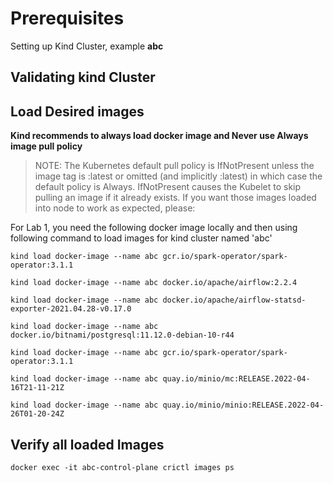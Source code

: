 # Prerequisites

Setting up Kind Cluster, example __abc__

## Validating kind Cluster

## Load Desired images

__Kind recommends to always load docker image and Never use Always image pull  policy__
> NOTE: The Kubernetes default pull policy is IfNotPresent unless the image tag is :latest or omitted (and implicitly :latest) in which case the default policy is Always. IfNotPresent causes the Kubelet to skip pulling an image if it already exists. If you want those images loaded into node to work as expected, please:

For Lab 1, you need the following docker image locally and then using following command to load images for kind cluster named 'abc'

```
kind load docker-image --name abc gcr.io/spark-operator/spark-operator:3.1.1

kind load docker-image --name abc docker.io/apache/airflow:2.2.4

kind load docker-image --name abc docker.io/apache/airflow-statsd-exporter-2021.04.28-v0.17.0

kind load docker-image --name abc docker.io/bitnami/postgresql:11.12.0-debian-10-r44

kind load docker-image --name abc gcr.io/spark-operator/spark-operator:3.1.1

kind load docker-image --name abc quay.io/minio/mc:RELEASE.2022-04-16T21-11-21Z

kind load docker-image --name abc quay.io/minio/minio:RELEASE.2022-04-26T01-20-24Z
```
## Verify all loaded Images

`docker exec -it abc-control-plane crictl images ps`
